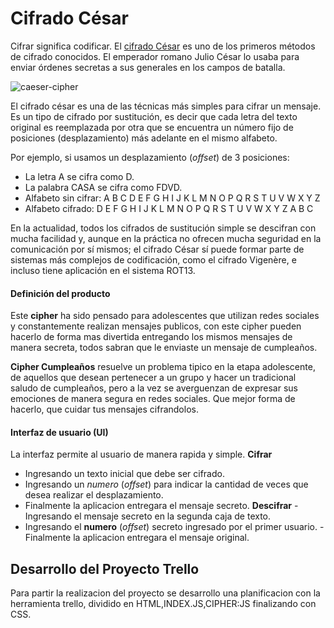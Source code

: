 # Cifrado César

Cifrar significa codificar. El [cifrado César](https://en.wikipedia.org/wiki/Caesar_cipher) es uno de los primeros métodos de cifrado conocidos. El emperador romano Julio César lo usaba para enviar órdenes secretas a sus generales en los campos de batalla.

![caeser-cipher](https://justcodeit.io/wp-content/uploads/2018/08/Cifrado_Cesar_Python.png)

El cifrado césar es una de las técnicas más simples para cifrar un mensaje. Es un tipo de cifrado por sustitución, es decir que cada letra del texto original es reemplazada por otra que se encuentra un número fijo de posiciones (desplazamiento) más adelante en el mismo alfabeto.

Por ejemplo, si usamos un desplazamiento (_offset_) de 3 posiciones:

- La letra A se cifra como D.
- La palabra CASA se cifra como FDVD.
- Alfabeto sin cifrar: A B C D E F G H I J K L M N O P Q R S T U V W X Y Z
- Alfabeto cifrado: D E F G H I J K L M N O P Q R S T U V W X Y Z A B C

En la actualidad, todos los cifrados de sustitución simple se descifran con mucha facilidad y, aunque en la práctica no ofrecen mucha seguridad en la comunicación por sí mismos; el cifrado César sí puede formar parte de sistemas más complejos de codificación, como el cifrado Vigenère, e incluso tiene aplicación en el sistema ROT13.


#### Definición del producto

Este **cipher** ha sido pensado para adolescentes que utilizan redes sociales y constantemente realizan mensajes publicos, con este cipher pueden hacerlo de forma mas divertida entregando los mismos mensajes de manera secreta, todos sabran que le enviaste un mensaje de cumpleaños.


**Cipher Cumpleaños** resuelve un problema tipico en la etapa adolescente, de aquellos que desean pertenecer a un grupo y hacer un tradicional saludo de cumpleaños, pero a la vez se averguenzan de expresar sus emociones de manera segura en redes sociales. Que mejor forma de hacerlo, que cuidar tus mensajes cifrandolos.

#### Interfaz de usuario (UI)

La interfaz permite al usuario de manera rapida y simple.
**Cifrar**
- Ingresando un texto inicial que debe ser cifrado.
- Ingresando un *numero* (_offset_) para indicar la cantidad de veces que desea realizar el desplazamiento. 
- Finalmente la aplicacion entregara el mensaje secreto.
**Descifrar**
-Ingresando el mensaje secreto en la segunda caja de texto.
- Ingresando el **numero** (_offset_) secreto ingresado por el primer usuario.
-Finalmente la aplicacion entregara el mensaje original.


## Desarrollo del Proyecto Trello

Para partir la realizacion del proyecto se desarrollo una planificacion con la herramienta trello, dividido en HTML,INDEX.JS,CIPHER:JS finalizando con CSS.

